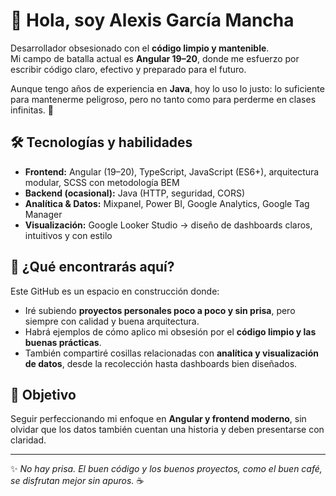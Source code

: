 # 👋 Hola, soy Alexis García Mancha

Desarrollador obsesionado con el **código limpio y mantenible**.  
Mi campo de batalla actual es **Angular 19–20**, donde me esfuerzo por escribir código claro, efectivo y preparado para el futuro.  

Aunque tengo años de experiencia en **Java**, hoy lo uso lo justo: lo suficiente para mantenerme peligroso, pero no tanto como para perderme en clases infinitas. 🚀  

## 🛠️ Tecnologías y habilidades
- **Frontend:** Angular (19–20), TypeScript, JavaScript (ES6+), arquitectura modular, SCSS con metodología BEM  
- **Backend (ocasional):** Java (HTTP, seguridad, CORS)  
- **Analítica & Datos:** Mixpanel, Power BI, Google Analytics, Google Tag Manager  
- **Visualización:** Google Looker Studio → diseño de dashboards claros, intuitivos y con estilo  

## 📂 ¿Qué encontrarás aquí?
Este GitHub es un espacio en construcción donde:  
- Iré subiendo **proyectos personales poco a poco y sin prisa**, pero siempre con calidad y buena arquitectura.  
- Habrá ejemplos de cómo aplico mi obsesión por el **código limpio y las buenas prácticas**.  
- También compartiré cosillas relacionadas con **analítica y visualización de datos**, desde la recolección hasta dashboards bien diseñados.  

## 🚀 Objetivo
Seguir perfeccionando mi enfoque en **Angular y frontend moderno**, sin olvidar que los datos también cuentan una historia y deben presentarse con claridad.  

---

✨ *No hay prisa. El buen código y los buenos proyectos, como el buen café, se disfrutan mejor sin apuros.* ☕
